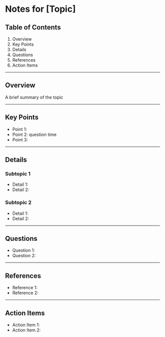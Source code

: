 # Notes for [Topic]

## Table of Contents
1. Overview
2. Key Points
3. Details
4. Questions
5. References
6. Action Items

---

## Overview
A brief summary of the topic

---

## Key Points
- Point 1: 
- Point 2: question time
- Point 3: 

---

## Details
### Subtopic 1
- Detail 1: 
- Detail 2: 

### Subtopic 2
- Detail 1: 
- Detail 2: 

---

## Questions
- Question 1: 
- Question 2: 

---

## References
- Reference 1: 
- Reference 2: 

---

## Action Items
- Action Item 1: 
- Action Item 2:
